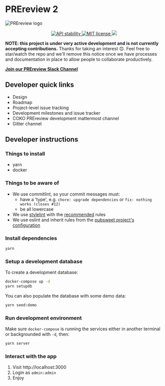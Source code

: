 # PREreview 2

![PREreview logo](https://cdn.rawgit.com/SamanthaHindle/preprint_JournalClub/8acbaa94/PREreview_banner.png)

<p align="center">
  <!-- Stability -->
  <a href="https://nodejs.org/api/documentation.html#documentation_stability_index">
    <img src="https://img.shields.io/badge/stability-experimental-orange.svg?style=flat-square"
      alt="API stability" />
  </a>
  <!-- License -->
  <a href="https://github.com/PREreview/PRereview-2/blob/master/LICENSE">
    <img src="https://img.shields.io/badge/license-MIT-green.svg?style=flat-square"
      alt="MIT license" />
  </a>
  <!-- Made with <3 -->
  <a href="https://prereview.org" target="_blank">
    <img src="https://img.shields.io/badge/made_with-❤️💛💚💙💜-e6e6e6.svg?style=flat-square" />
  </a>
</p>

**NOTE: this project is under very active development and is not currently accepting contributions.** Thanks for taking an interest 😊. Feel free to star/watch the repo and we'll remove this notice once we have processes and documentation in place to allow people to collaborate productively.

**[Join our PREreview Slack Channel](https://join.slack.com/t/prereview/shared_invite/enQtMzYwMjQzMTk3ODMxLTZhOWQ5M2FmMTY5OTYzZDNhNDg2ZDdhODE2Y2Y4MTVjY2U0OWRiZTA5ZjM3MWM1ZTY0N2E1ODYyNWM1NTc2NDg)**

## Developer quick links

- Design
- Roadmap
- Project-level issue tracking
- Development milestones and issue tracker
- COKO PREreview development mattermost channel
- Gitter channel

## Developer instructions

### Things to install

- yarn
- docker

### Things to be aware of

- We use commitlint, so your commit messages must:
  - have a 'type', e.g. `chore: upgrade dependencies` or `fix: nothing works (closes #12)`
  - be all lowercase
- We use [stylelint](https://github.com/stylelint/stylelint) with the [recommended](https://github.com/stylelint/stylelint/blob/master/docs/user-guide/rules.md#possible-errors) rules
- We use eslint and inherit rules from the [pubsweet project's configuration](https://gitlab.coko.foundation/pubsweet/pubsweet/blob/master/.eslintrc)

### Install dependencies

```sh
yarn
```

### Setup a development database

To create a development database:

```sh
docker-compose up -d
yarn setupdb
```

You can also populate the database with some demo data:

```sh
yarn seed:demo
```

### Run development environment

Make sure `docker-compose` is running the services either in another terminal or backgrounded with `-d`, then:

```sh
yarn server
```

### Interact with the app

1. Visit http://localhost:3000
2. Login as `admin:admin`
3. Enjoy
